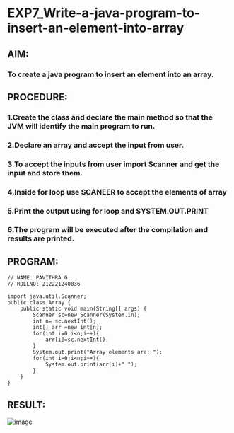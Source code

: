 # EXP7_Write-a-java-program-to-insert-an-element-into-array
## AIM:
### To create a java program to insert an element into an array.
## PROCEDURE:
### 1.Create the class and declare the main method so that the JVM will identify the main program to run.
### 2.Declare an array and accept the input from user.
### 3.To accept the inputs from user import Scanner and get the input and store them.
### 4.Inside for loop use SCANEER to accept the elements of array
### 5.Print the output using for loop and SYSTEM.OUT.PRINT
### 6.The program will be executed after the compilation and results are printed.
## PROGRAM:
```
// NAME: PAVITHRA G
// ROLLNO: 212221240036

import java.util.Scanner;
public class Array {
    public static void main(String[] args) {
        Scanner sc=new Scanner(System.in);
        int n= sc.nextInt();
        int[] arr =new int[n];
        for(int i=0;i<n;i++){
            arr[i]=sc.nextInt();
        }
        System.out.print("Array elements are: ");
        for(int i=0;i<n;i++){
            System.out.print(arr[i]+" ");
        }
    }
}

```
## RESULT:
![image](https://github.com/gpavithra673/EXP7_Write-a-java-program-to-insert-an-element-into-array/assets/93427264/7baf2d72-5898-4688-a940-e75b0f27a959)

